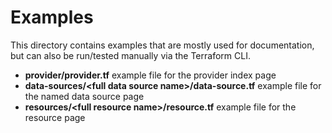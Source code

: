 # Examples

This directory contains examples that are mostly used for documentation, but can also be run/tested manually via the Terraform CLI.

* **provider/provider.tf** example file for the provider index page
* **data-sources/\<full data source name\>/data-source.tf** example file for the named data source page
* **resources/\<full resource name\>/resource.tf** example file for the resource page

